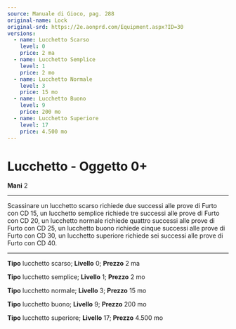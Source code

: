 ```yaml
---
source: Manuale di Gioco, pag. 288
original-name: Lock
original-srd: https://2e.aonprd.com/Equipment.aspx?ID=30
versions:
  - name: Lucchetto Scarso
    level: 0
    price: 2 ma
  - name: Lucchetto Semplice
    level: 1
    price: 2 mo
  - name: Lucchetto Normale
    level: 3
    price: 15 mo
  - name: Lucchetto Buono
    level: 9
    price: 200 mo
  - name: Lucchetto Superiore
    level: 17
    price: 4.500 mo
---
```


# Lucchetto - Oggetto 0+

**Mani** 2

---

Scassinare un lucchetto scarso richiede due successi alle prove di Furto con CD
15, un lucchetto semplice richiede tre successi alle prove di Furto con CD 20,
un lucchetto normale richiede quattro successi alle prove di Furto con CD 25, un
lucchetto buono richiede cinque successi alle prove di Furto con CD 30, un
lucchetto superiore richiede sei successi alle prove di Furto con CD 40.

---

**Tipo** lucchetto scarso; **Livello** 0; **Prezzo** 2 ma

**Tipo** lucchetto semplice; **Livello** 1; **Prezzo** 2 mo

**Tipo** lucchetto normale; **Livello** 3; **Prezzo** 15 mo

**Tipo** lucchetto buono; **Livello** 9; **Prezzo** 200 mo

**Tipo** lucchetto superiore; **Livello** 17; **Prezzo** 4.500 mo
